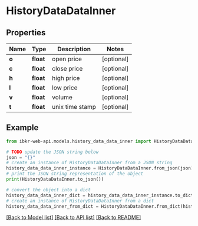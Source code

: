 # HistoryDataDataInner


## Properties

Name | Type | Description | Notes
------------ | ------------- | ------------- | -------------
**o** | **float** | open price | [optional] 
**c** | **float** | close price | [optional] 
**h** | **float** | high price | [optional] 
**l** | **float** | low price | [optional] 
**v** | **float** | volume | [optional] 
**t** | **float** | unix time stamp | [optional] 

## Example

```python
from ibkr-web-api.models.history_data_data_inner import HistoryDataDataInner

# TODO update the JSON string below
json = "{}"
# create an instance of HistoryDataDataInner from a JSON string
history_data_data_inner_instance = HistoryDataDataInner.from_json(json)
# print the JSON string representation of the object
print(HistoryDataDataInner.to_json())

# convert the object into a dict
history_data_data_inner_dict = history_data_data_inner_instance.to_dict()
# create an instance of HistoryDataDataInner from a dict
history_data_data_inner_from_dict = HistoryDataDataInner.from_dict(history_data_data_inner_dict)
```
[[Back to Model list]](../README.md#documentation-for-models) [[Back to API list]](../README.md#documentation-for-api-endpoints) [[Back to README]](../README.md)


